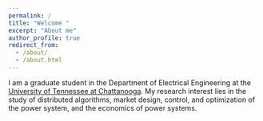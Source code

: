 ```yaml
---
permalink: /
title: "Welcome "
excerpt: "About me"
author_profile: true
redirect_from: 
  - /about/
  - /about.html
---
```


I am a graduate student in the Department of Electrical Engineering at the [University of Tennessee at Chattanooga](https://www.utc.edu/). My research interest lies in the study of distributed algorithms, market design, control, and optimization of the power system, and the economics of power systems.

